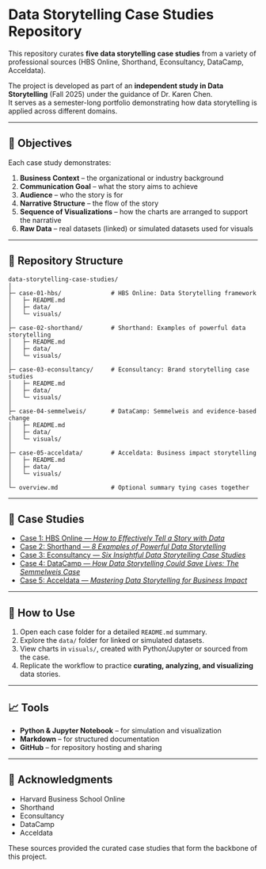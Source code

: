 # Data Storytelling Case Studies Repository

This repository curates **five data storytelling case studies** from a variety of professional sources 
(HBS Online, Shorthand, Econsultancy, DataCamp, Acceldata).  

The project is developed as part of an **independent study in Data Storytelling** (Fall 2025) under the guidance of Dr. Karen Chen.  
It serves as a semester-long portfolio demonstrating how data storytelling is applied across different domains.  

---

## 📌 Objectives
Each case study demonstrates:
1. **Business Context** – the organizational or industry background  
2. **Communication Goal** – what the story aims to achieve  
3. **Audience** – who the story is for  
4. **Narrative Structure** – the flow of the story  
5. **Sequence of Visualizations** – how the charts are arranged to support the narrative  
6. **Raw Data** – real datasets (linked) or simulated datasets used for visuals  

---

## 📂 Repository Structure
```
data-storytelling-case-studies/
│
├─ case-01-hbs/              # HBS Online: Data Storytelling framework
│   ├─ README.md
│   ├─ data/
│   └─ visuals/
│
├─ case-02-shorthand/        # Shorthand: Examples of powerful data storytelling
│   ├─ README.md
│   ├─ data/
│   └─ visuals/
│
├─ case-03-econsultancy/     # Econsultancy: Brand storytelling case studies
│   ├─ README.md
│   ├─ data/
│   └─ visuals/
│
├─ case-04-semmelweis/       # DataCamp: Semmelweis and evidence-based change
│   ├─ README.md
│   ├─ data/
│   └─ visuals/
│
├─ case-05-acceldata/        # Acceldata: Business impact storytelling
│   ├─ README.md
│   ├─ data/
│   └─ visuals/
│
└─ overview.md               # Optional summary tying cases together
```

---

## 📑 Case Studies
- [Case 1: HBS Online — *How to Effectively Tell a Story with Data*](case-01-hbs/README.md)  
- [Case 2: Shorthand — *8 Examples of Powerful Data Storytelling*](case-02-shorthand/README.md)  
- [Case 3: Econsultancy — *Six Insightful Data Storytelling Case Studies*](case-03-econsultancy/README.md)  
- [Case 4: DataCamp — *How Data Storytelling Could Save Lives: The Semmelweis Case*](case-04-semmelweis/README.md)  
- [Case 5: Acceldata — *Mastering Data Storytelling for Business Impact*](case-05-acceldata/README.md)  

---

## 🔧 How to Use
1. Open each case folder for a detailed `README.md` summary.  
2. Explore the `data/` folder for linked or simulated datasets.  
3. View charts in `visuals/`, created with Python/Jupyter or sourced from the case.  
4. Replicate the workflow to practice **curating, analyzing, and visualizing** data stories.  

---

## 📈 Tools
- **Python & Jupyter Notebook** – for simulation and visualization  
- **Markdown** – for structured documentation  
- **GitHub** – for repository hosting and sharing  

---

## 🙌 Acknowledgments
- Harvard Business School Online  
- Shorthand  
- Econsultancy  
- DataCamp  
- Acceldata  

These sources provided the curated case studies that form the backbone of this project.
